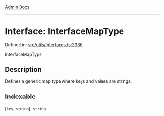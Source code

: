 [Admin Docs](/)

***

# Interface: InterfaceMapType

Defined in: [src/utils/interfaces.ts:2336](https://github.com/PalisadoesFoundation/talawa-admin/blob/main/src/utils/interfaces.ts#L2336)

InterfaceMapType

## Description

Defines a generic map type where keys and values are strings.

## Indexable

\[`key`: `string`\]: `string`
